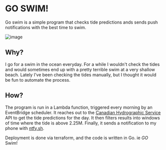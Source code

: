 # GO SWIM!

Go swim is a simple program that checks tide predictions ands sends push notifications with the best time to swim.

![image](https://github.com/confy/go-swim/assets/4352706/8d69c0cb-026f-4880-b895-488014af8522)

## Why?
I go for a swim in the ocean everyday. For a while I wouldn't check the tides and would sometimes end up with a pretty terrible swim at a very shallow beach. Lately I've been checking the tides manually, but I thought it would be fun to automate the process.

## How?
The program is run in a Lambda function, triggered every morning by an EventBridge scheduler. It reaches out to the [Canadian Hydrographic Service](https://tides.gc.ca/en/web-services-offered-canadian-hydrographic-service) API to get the tide predictions for the day. It then filters results into windows of time where the tide is above 2.25M. Finally, it sends a notification to my phone with [ntfy.sh](https://ntfy.sh/).

Deployment is done via terraform, and the code is written in Go. ie *GO* Swim!
